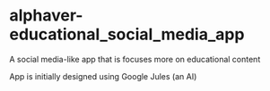 # alphaver-educational_social_media_app
A social media-like app that is focuses more on educational content

App is initially designed using Google Jules (an AI)
